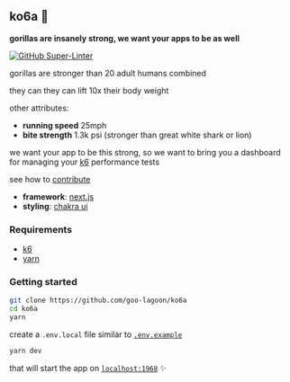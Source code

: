## ko6a 🦍
**gorillas are insanely strong, we want your apps to be as well**

[![GitHub Super-Linter](https://github.com/goo-lagoon/ko6a/workflows/Lint%20Code%20Base/badge.svg)](https://github.com/marketplace/actions/super-linter)

gorillas are stronger than 20 adult humans combined

they can they can lift 10x their body weight

other attributes:
- **running speed** 25mph
- **bite strength** 1.3k psi (stronger than great white shark or lion)

we want your app to be this strong, so we want to bring you a dashboard for managing your [k6](https://k6.io) performance tests

see how to [contribute](contributing.md)

- **framework**: [next.js](https://nextjs.org)
- **styling**: [chakra ui](http://chakra-ui.com)

### Requirements
- [k6](https://github.com/grafana/k6)
- [yarn](https://yarnpkg.com/getting-started/install)

### Getting started

```bash
git clone https://github.com/goo-lagoon/ko6a
cd ko6a
yarn
```

create a `.env.local` file similar to [`.env.example`](./.env.example)

```bash
yarn dev
```

that will start the app on [`localhost:1968`](http://localhost:1968) ✨